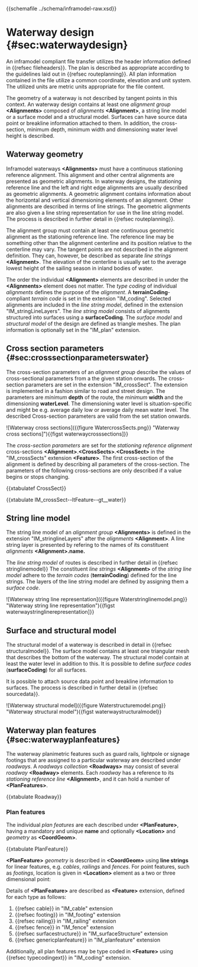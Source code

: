{{schemafile ../schema/inframodel-raw.xsd}}
# Waterway design {#sec:waterwaydesign}

An inframodel compliant file transfer utilizes the header information defined in {{refsec fileheaders}}. The plan is described as appropriate according to the guidelines laid out in {{refsec routeplanning}}. All plan information contained in the file utilize a common coordinate, elevation and unit system. The utilized units are metric units appropriate for the file content.

The geometry of a waterway is not described by tangent points in this context. An waterway design contains at least one *alignment group* **\<Alignments>** composed of *alignments* **\<Alignment>**, a string line model or a surface model and a structural model. Surfaces can have source data point or breakline information attached to them. In addition, the cross-section, minimum depth, minimum width and dimensioning water level height is described.

## Waterway geometry

Inframodel waterways **\<Alignments>** must have a continuous stationing reference alignment. This alignment and other central alignments are presented as geometric alignments. In waterway designs, the stationing reference line and the left and right edge alignments are usually described as geometric alignments. A geometric alignment contains information about the horizontal and vertical dimensioning elements of an alignment. Other alignments are described in terms of line strings. The geometric alignments are also given a line string representation for use in the line string model. The process is described in further detail in {{refsec routeplanning}}.

The alignment group must contain at least one continuous geometric alignment as the stationing reference line. The reference line may be something other than the alignment centerline and its position relative to the centerline may vary. The tangent points are not described in the alignment definition. They can, however, be described as separate *line strings* **\<Alignment>**. The elevation of the centerline is usually set to the average lowest height of the sailing season in inland bodies of water.

The order the individual **\<Alignment>** elements are described in under the **\<Alignments>** element does not matter. The *type coding* of individual *alignments* defines the purpose of the *alignment*. A **terrainCoding**-compliant *terrain code* is set in the extension "IM\_coding". Selected alignments are included in the *line string model*, defined in the extension "IM\_stringLineLayers". The *line string model* consists of alignments structured into surfaces using a **surfaceCoding**. The *surface model* and *structural model* of the design are defined as triangle meshes. The plan information is optionally set in the "IM_plan" extension.

## Cross section parameters {#sec:crosssectionparameterswater}

The cross-section parameters of an *alignment group* describe the values of cross-sectional parameters from a the given station onwards. The cross-section parameters are set in the extension "IM_crossSect". The extension is implemented in a fashion similar to road and street design. The parameters are *minimum* **depth** of the route, the *minimum* **width** and the dimensioning **waterLevel**. The dimensioning water level is situation-specific and might be e.g. average daily low or average daily mean water level. The described Cross-section parameters are valid from the set station onwards.

![Waterway cross sections]({{figure WatercrossSects.png}} "Waterway cross sections]"){{figst waterwaycrosssections]}}

The *cross-section parameters* are set for the *stationing reference alignment* cross-sections **\<Alignment>**.**\<CrossSects>**.**\<CrossSect>** in the "IM_crossSects" extension **\<Feature>**. The first cross-section of the alignment is defined by describing all parameters of the cross-section. The parameters of the following cross-sections are only described if a value begins or stops changing.

{{xtabulatef CrossSect}}

{{xtabulate IM_crossSect--ltFeature--gt__water}}

## String line model

The string line model of an *alignment group* **\<Alignments>** is defined in the extension "IM_stringlineLayers" after the *alignments* **\<Alignment>**. A line string layer is presented by refering to the names of its constituent *alignments* **\<Alignment>.name.**

The *line string model* of routes is described in further detail in {{refsec stringlinemodel}} The constituent *line strings* **\<Alignment>** of the *string line model* adhere to the *terrain codes* (**terrainCoding**) defined for the line strings. The layers of the line string model are defined by assigning them a *surface code*.

![Waterway string line representation]({{figure Waterstringlinemodel.png}} "Waterway string line representation"){{figst waterwaystringlinerepresentation]}}


## Surface and structural model

The structural model of a waterway is described in detail in {{refsec structuralmodel}}. The surface model contains at least one triangular mesh that describes the bottom of the waterway. The structural model contain at least the water level in addition to this. It is possible to define *surface codes* (**surfaceCoding**) for all surfaces.

It is possible to attach source data point and breakline information to surfaces. The process is described in further detail in {{refsec sourcedata}}.

![Waterway structural model]({{figure Waterstructuremodel.png}} "Waterway structural model"){{figst waterwaystructuralmodel}}

## Waterway plan features {#sec:waterwayplanfeatures}

The waterway planimetric features such as guard rails, lightpole or signage footings that are assigned to a particular waterway are described under *roadways*. A *roadways collection* **\<Roadways>** may consist of several *roadway* **\<Roadway>** elements. Each *roadway* has a reference to its *stationing reference line* **\<Alignment>**, and it can hold a number of **\<PlanFeatures>**.

{{xtabulate Roadway}}

### Plan features

The individual *plan features* are each described under **\<PlanFeature>**, having a mandatory and unique **name** and optionally **\<Location>** and *geometry* as **\<CoordGeom>**.

{{xtabulate PlanFeature}}

**\<PlanFeature>** *geometry* is described in **\<CoordGeom>** using **line strings** for linear features, e.g. *cables*, *railings* and *fences*. For point features, such as *footings*, location is given in **\<Location>** element as a two or three dimensional point:

Details of **\<PlanFeature>** are described as **\<Feature>** extension, defined for each type as follows:

1. {{refsec cable}} in "IM_cable" extension
2. {{refsec footing}} in "IM_footing" extension
3. {{refsec railing}} in "IM_railing" extension
4. {{refsec fence}} in "IM_fence" extension
5. {{refsec surfacestructure}} in "IM_surfaceStructure" extension
6. {{refsec genericplanfeature}} in "IM_planfeature" extension


Additionally, all plan features may be type coded in **\<Feature>** using {{refsec typecodingext}} in "IM_coding" extension.
